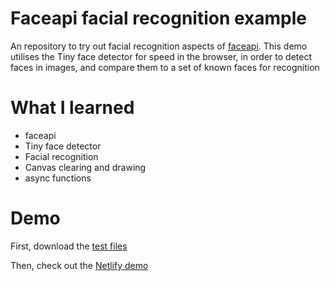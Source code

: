 # Faceapi facial recognition example

An repository to try out facial recognition aspects of [faceapi](https://github.com/justadudewhohacks/face-api.js/). This demo utilises the Tiny face detector for speed in the browser, in order to detect faces in images, and compare them to a set of known faces for recognition

# What I learned

- faceapi
- Tiny face detector
- Facial recognition
- Canvas clearing and drawing
- async functions

# Demo

First, download the [test files](https://github.com/orangegrove1955/faceapi-facial-recognition/raw/master/test_images.zip)

Then, check out the [Netlify demo](https://faceapi-recognition-web.netlify.app/)
